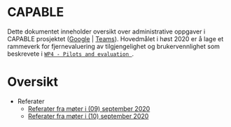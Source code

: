 # CAPABLE 

Dette dokumentet inneholder oversikt over administrative oppgaver i CAPABLE prosjektet ([Google](https://drive.google.com/drive/folders/0B4C3qM2xJ3LsekRhaThIUUw5dVE) | [Teams](https://uio.sharepoint.com/sites/CAPABLE)).
Hovedmålet i høst 2020 er å lage et rammeverk for fjernevaluering av tilgjengelighet og brukervennlighet som beskrevete i [`WP4 - Pilots and evaluation
`](???).

# Oversikt

* Referater
   * [Referater fra møter i (09) september 2020](./referater/2020-09_MOTER.md)
   * [Referater fra møter i (10) september 2020](./referater/2020-10_MOTER.md)
